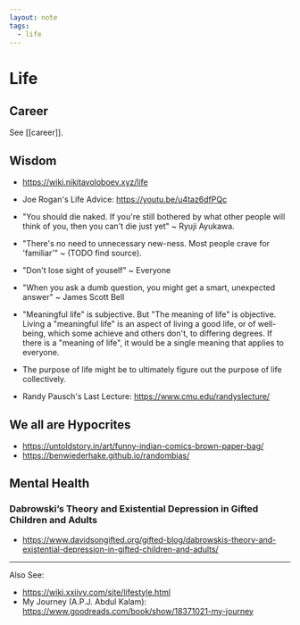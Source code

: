 ```yaml
---
layout: note
tags:
  - life
---
```


# Life

## Career

See [[career]].

## Wisdom

- https://wiki.nikitavoloboev.xyz/life

- Joe Rogan's Life Advice: https://youtu.be/u4taz6dfPQc

- "You should die naked. If you're still bothered by what other people will think of you, then you can't die just yet" ~ Ryuji Ayukawa.

- "There's no need to unnecessary new-ness. Most people crave for 'familiar'" ~ (TODO find source).

- "Don't lose sight of youself" ~ Everyone

- "When you ask a dumb question, you might get a smart, unexpected answer" ~ James Scott Bell

- "Meaningful life" is subjective. But "The meaning of life" is objective. Living a "meaningful life" is an aspect of living a good life, or of well-being, which some achieve and others don't, to differing degrees. If there is a "meaning of life", it would be a single meaning that applies to everyone.

- The purpose of life might be to ultimately figure out the purpose of life collectively.

- Randy Pausch's Last Lecture: https://www.cmu.edu/randyslecture/

## We all are Hypocrites

- https://untoldstory.in/art/funny-indian-comics-brown-paper-bag/
- https://benwiederhake.github.io/randombias/

## Mental Health

### Dabrowski’s Theory and Existential Depression in Gifted Children and Adults

- https://www.davidsongifted.org/gifted-blog/dabrowskis-theory-and-existential-depression-in-gifted-children-and-adults/

---

Also See:

- https://wiki.xxiivv.com/site/lifestyle.html
- My Journey (A.P.J. Abdul Kalam): https://www.goodreads.com/book/show/18371021-my-journey
